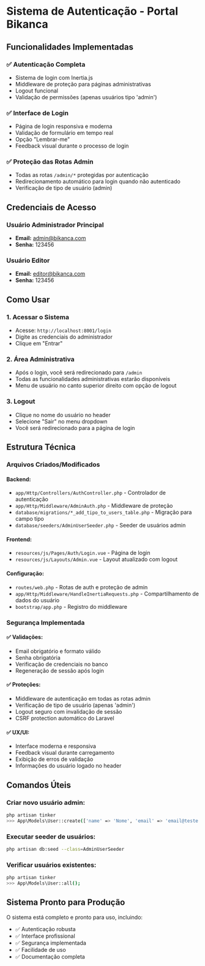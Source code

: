 # Sistema de Autenticação - Portal Bikanca

## Funcionalidades Implementadas

### ✅ Autenticação Completa
- Sistema de login com Inertia.js
- Middleware de proteção para páginas administrativas
- Logout funcional
- Validação de permissões (apenas usuários tipo 'admin')

### ✅ Interface de Login
- Página de login responsiva e moderna
- Validação de formulário em tempo real
- Opção "Lembrar-me"
- Feedback visual durante o processo de login

### ✅ Proteção das Rotas Admin
- Todas as rotas `/admin/*` protegidas por autenticação
- Redirecionamento automático para login quando não autenticado
- Verificação de tipo de usuário (admin)

## Credenciais de Acesso

### Usuário Administrador Principal
- **Email:** admin@bikanca.com
- **Senha:** 123456

### Usuário Editor
- **Email:** editor@bikanca.com  
- **Senha:** 123456

## Como Usar

### 1. Acessar o Sistema
- Acesse: `http://localhost:8001/login`
- Digite as credenciais do administrador
- Clique em "Entrar"

### 2. Área Administrativa
- Após o login, você será redirecionado para `/admin`
- Todas as funcionalidades administrativas estarão disponíveis
- Menu de usuário no canto superior direito com opção de logout

### 3. Logout
- Clique no nome do usuário no header
- Selecione "Sair" no menu dropdown
- Você será redirecionado para a página de login

## Estrutura Técnica

### Arquivos Criados/Modificados

#### Backend:
- `app/Http/Controllers/AuthController.php` - Controlador de autenticação
- `app/Http/Middleware/AdminAuth.php` - Middleware de proteção
- `database/migrations/*_add_tipo_to_users_table.php` - Migração para campo tipo
- `database/seeders/AdminUserSeeder.php` - Seeder de usuários admin

#### Frontend:
- `resources/js/Pages/Auth/Login.vue` - Página de login
- `resources/js/Layouts/Admin.vue` - Layout atualizado com logout

#### Configuração:
- `routes/web.php` - Rotas de auth e proteção de admin
- `app/Http/Middleware/HandleInertiaRequests.php` - Compartilhamento de dados do usuário
- `bootstrap/app.php` - Registro do middleware

### Segurança Implementada

#### ✅ Validações:
- Email obrigatório e formato válido
- Senha obrigatória
- Verificação de credenciais no banco
- Regeneração de sessão após login

#### ✅ Proteções:
- Middleware de autenticação em todas as rotas admin
- Verificação de tipo de usuário (apenas 'admin')
- Logout seguro com invalidação de sessão
- CSRF protection automático do Laravel

#### ✅ UX/UI:
- Interface moderna e responsiva
- Feedback visual durante carregamento
- Exibição de erros de validação
- Informações do usuário logado no header

## Comandos Úteis

### Criar novo usuário admin:
```bash
php artisan tinker
>>> App\Models\User::create(['name' => 'Nome', 'email' => 'email@teste.com', 'password' => bcrypt('senha'), 'tipo' => 'admin']);
```

### Executar seeder de usuários:
```bash
php artisan db:seed --class=AdminUserSeeder
```

### Verificar usuários existentes:
```bash
php artisan tinker
>>> App\Models\User::all();
```

## Sistema Pronto para Produção

O sistema está completo e pronto para uso, incluindo:
- ✅ Autenticação robusta
- ✅ Interface profissional  
- ✅ Segurança implementada
- ✅ Facilidade de uso
- ✅ Documentação completa
